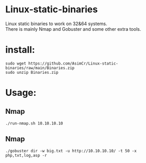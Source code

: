 # Linux-static-binaries
Linux static binaries to work on 32&amp;64 systems.  
There is mainly Nmap and Gobuster and some other extra tools.

# **install:**
```
sudo wget https://github.com/AsimCr/Linux-static-binaries/raw/main/Binaries.zip
sudo unzip Binaries.zip
```

# **Usage:**
## Nmap
```
./run-nmap.sh 10.10.10.10
```
## Nmap
```
./gobuster dir -w big.txt -u http://10.10.10.10/ -t 50 -x php,txt,log,asp -r
```
